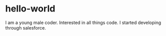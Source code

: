 # hello-world
I am a young male coder. Interested in all things code. I started developing through salesforce.
